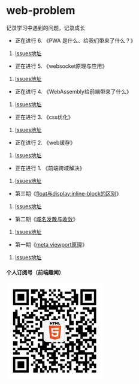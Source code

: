 # web-problem
记录学习中遇到的问题，记录成长

- 正在进行 6. 《PWA 是什么、给我们带来了什么？》
1. [Issues地址](https://github.com/mynane/i-have-a-problem/issues/9)

- 正在进行 5. 《websocket原理与应用》
1. [Issues地址](https://github.com/mynane/i-have-a-problem/issues/8)

- 正在进行 4. 《WebAssembly给前端带来了什么》
1. [Issues地址](https://github.com/mynane/i-have-a-problem/issues/7)

- 正在进行 3. 《css优化》
1. [Issues地址](https://github.com/mynane/i-have-a-problem/issues/6)

- 正在进行 2. 《web缓存》
1. [Issues地址](https://github.com/mynane/i-have-a-problem/issues/5)

- 正在进行 1. 《前端跨域解决》
1. [Issues地址](https://github.com/mynane/i-have-a-problem/issues/4)

- 第三期《[float与display:inline-block的区别](./03.floath和inline-block的区别.md)》
1. [Issues地址](https://github.com/mynane/i-have-a-problem/issues/3)

- 第二期《[域名发散与收敛](./02.域名发散与收敛.md)》
1. [Issues地址](https://github.com/mynane/i-have-a-problem/issues/2)

- 第一期《[meta viewport原理](./01.meta%20viewport%E5%8E%9F%E7%90%86.md)》
1. [Issues地址](https://github.com/mynane/i-have-a-problem/issues/1)

#### 个人订阅号（前端趣闻）
![前端趣闻](./assets/qrcode.jpg)
